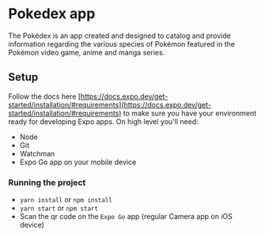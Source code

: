 # Pokedex app

The Pokédex is an app created and designed to catalog and provide information regarding the various species of Pokémon featured in the Pokémon video game, anime and manga series.

## Setup

Follow the docs here [https://docs.expo.dev/get-started/installation/#requirements](https://docs.expo.dev/get-started/installation/#requirements) to make sure you have your environment ready for developing Expo apps.
On high level you'll need:

- Node
- Git
- Watchman
- Expo Go app on your mobile device

### Running the project

- `yarn install` or `npm install`
- `yarn start` or `npm start`
- Scan the qr code on the `Expo Go` app (regular Camera app on iOS device)
